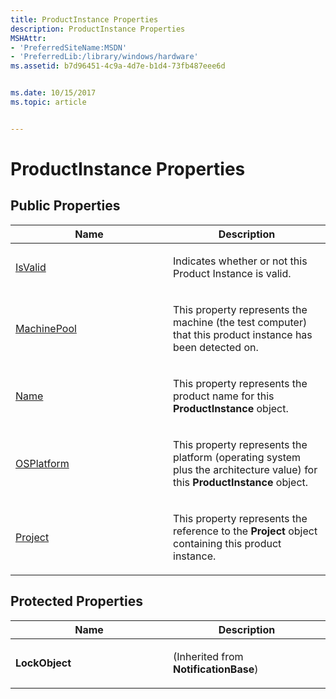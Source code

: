 ```yaml
---
title: ProductInstance Properties
description: ProductInstance Properties
MSHAttr:
- 'PreferredSiteName:MSDN'
- 'PreferredLib:/library/windows/hardware'
ms.assetid: b7d96451-4c9a-4d7e-b1d4-73fb487eee6d


ms.date: 10/15/2017
ms.topic: article


---
```


# ProductInstance Properties


## <span id="Public_Properties"></span><span id="public_properties"></span><span id="PUBLIC_PROPERTIES"></span>Public Properties


<table>
<colgroup>
<col width="50%" />
<col width="50%" />
</colgroup>
<thead>
<tr class="header">
<th>Name</th>
<th>Description</th>
</tr>
</thead>
<tbody>
<tr class="odd">
<td><p><a href="productinstanceisvalid-property.md" data-raw-source="[IsValid](productinstanceisvalid-property.md)">IsValid</a></p></td>
<td><p>Indicates whether or not this Product Instance is valid.</p></td>
</tr>
<tr class="even">
<td><p><a href="productinstancemachinepool-property.md" data-raw-source="[MachinePool](productinstancemachinepool-property.md)">MachinePool</a></p></td>
<td><p>This property represents the machine (the test computer) that this product instance has been detected on.</p></td>
</tr>
<tr class="odd">
<td><p><a href="productinstancename-property.md" data-raw-source="[Name](productinstancename-property.md)">Name</a></p></td>
<td><p>This property represents the product name for this <strong>ProductInstance</strong> object.</p></td>
</tr>
<tr class="even">
<td><p><a href="productinstanceosplatform-property.md" data-raw-source="[OSPlatform](productinstanceosplatform-property.md)">OSPlatform</a></p></td>
<td><p>This property represents the platform (operating system plus the architecture value) for this <strong>ProductInstance</strong> object.</p></td>
</tr>
<tr class="odd">
<td><p><a href="productinstanceproject-property.md" data-raw-source="[Project](productinstanceproject-property.md)">Project</a></p></td>
<td><p>This property represents the reference to the <strong>Project</strong> object containing this product instance.</p></td>
</tr>
</tbody>
</table>

 

## <span id="Protected_Properties"></span><span id="protected_properties"></span><span id="PROTECTED_PROPERTIES"></span>Protected Properties


<table>
<colgroup>
<col width="50%" />
<col width="50%" />
</colgroup>
<thead>
<tr class="header">
<th>Name</th>
<th>Description</th>
</tr>
</thead>
<tbody>
<tr class="odd">
<td><p><strong>LockObject</strong></p></td>
<td><p>(Inherited from <strong>NotificationBase</strong>)</p></td>
</tr>
</tbody>
</table>

 

 

 






